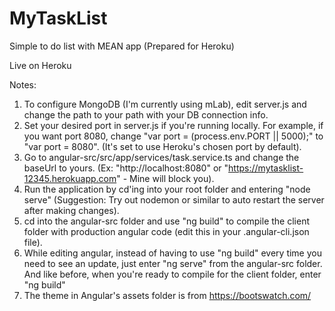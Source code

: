 # MyTaskList
Simple to do list with MEAN app (Prepared for Heroku)

Live on Heroku

Notes:

1. To configure MongoDB (I'm currently using mLab), edit server.js and change the path to your path with your DB connection info.
2. Set your desired port in server.js if you're running locally. For example, if you want port 8080, change "var port = (process.env.PORT || 5000);" to "var port = 8080". (It's set to use Heroku's chosen port by default).
3. Go to angular-src/src/app/services/task.service.ts and change the baseUrl to yours. (Ex: "http://localhost:8080" or "https://mytasklist-12345.herokuapp.com" - Mine will block you).
3. Run the application by cd'ing into your root folder and entering "node serve" (Suggestion: Try out nodemon or similar to auto restart the server after making changes).
4. cd into the angular-src folder and use "ng build" to compile the client folder with production angular code (edit this in your .angular-cli.json file).
5. While editing angular, instead of having to use "ng build" every time you need to see an update, just enter "ng serve" from the angular-src folder. And like before, when you're ready to compile for the client folder, enter "ng build"
7. The theme in Angular's assets folder is from https://bootswatch.com/
